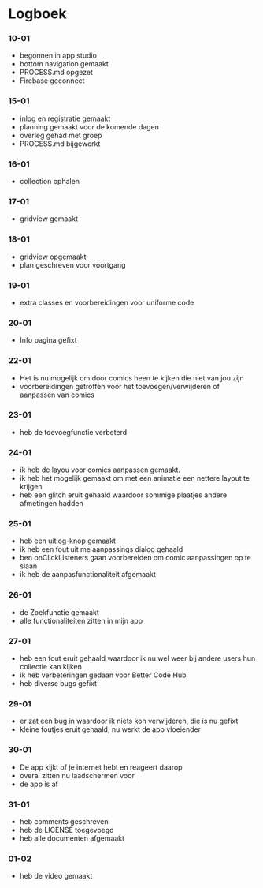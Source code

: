 # Logboek
### 10-01
- begonnen in app studio
- bottom navigation gemaakt
- PROCESS.md opgezet
- Firebase geconnect
### 15-01
- inlog en registratie gemaakt
- planning gemaakt voor de komende dagen
- overleg gehad met groep
- PROCESS.md bijgewerkt
### 16-01
- collection ophalen
### 17-01
- gridview gemaakt
### 18-01
- gridview opgemaakt
- plan geschreven voor voortgang
### 19-01
- extra classes en voorbereidingen voor uniforme code
### 20-01
- Info pagina gefixt
### 22-01
- Het is nu mogelijk om door comics heen te kijken die niet van jou zijn
- voorbereidingen getroffen voor het toevoegen/verwijderen of aanpassen van comics
### 23-01
- heb de toevoegfunctie verbeterd
### 24-01
- ik heb de layou voor comics aanpassen gemaakt.
- ik heb het mogelijk gemaakt om met een animatie een nettere layout te krijgen
- heb een glitch eruit gehaald waardoor sommige plaatjes andere afmetingen hadden
### 25-01
- heb een uitlog-knop gemaakt
- ik heb een fout uit me aanpassings dialog gehaald
- ben onClickListeners gaan voorbereiden om comic aanpassingen op te slaan
- ik heb de aanpasfunctionaliteit afgemaakt
### 26-01
- de Zoekfunctie gemaakt
- alle functionaliteiten zitten in mijn app
### 27-01
- heb een fout eruit gehaald waardoor ik nu wel weer bij andere users hun collectie kan kijken
- ik heb verbeteringen gedaan voor Better Code Hub
- heb diverse bugs gefixt
### 29-01
- er zat een bug in waardoor ik niets kon verwijderen, die is nu gefixt
- kleine foutjes eruit gehaald, nu werkt de app vloeiender
### 30-01
- De app kijkt of je internet hebt en reageert daarop
- overal zitten nu laadschermen voor
- de app is af
### 31-01
- heb comments geschreven
- heb de LICENSE toegevoegd
- heb alle documenten afgemaakt
### 01-02
- heb de video gemaakt